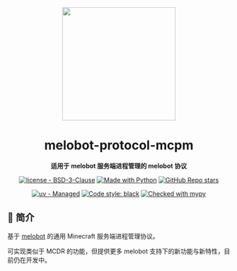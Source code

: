 <div align="center">
  <img width=256 src="https://github.com/Meloland/melobot/blob/main/docs/source/_static/logo.png?raw=true" />
  <h1>melobot-protocol-mcpm</h1>
  <p>
    <strong>适用于 melobot 服务端进程管理的 melobot 协议</strong>
  </p>
  <p align="center">
    <a href="https://github.com/aicorein/melobot-protocol-mcpm/blob/master/LICENSE"><img src="https://img.shields.io/badge/license-BSD3-2ea44f" alt="license - BSD-3-Clause"></a>
    <a href="https://python.org" title="Go to Python homepage"><img src="https://img.shields.io/badge/Python-3.11%20%7C%203.12%20%7C%203.13%20%7C%203.14-2ea44f?logo=python&logoColor=white" alt="Made with Python"></a>
    <a href="https://github.com/aicorein/melobot-protocol-mcpm"><img alt="GitHub Repo stars" src="https://img.shields.io/github/stars/aicorein/meloinf"></a>
  </p>
  <p>
    <a href="https://github.com/astral-sh/uv"><img src="https://img.shields.io/endpoint?url=https://raw.githubusercontent.com/astral-sh/uv/main/assets/badge/v0.json" alt="uv - Managed"></a>
    <a href="https://github.com/psf/black"><img alt="Code style: black" src="https://img.shields.io/badge/code%20style-black-000000.svg"></a>
    <a href="https://mypy-lang.org/"><img src="https://www.mypy-lang.org/static/mypy_badge.svg" alt="Checked with mypy"></a>
  </p>
</div>

## 💬 简介

基于 [melobot](https://github.com/aicorein/melobot) 的通用 Minecraft 服务端进程管理协议。

可实现类似于 MCDR 的功能，但提供更多 melobot 支持下的新功能与新特性，目前仍在开发中。
